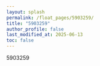 ```yaml
---
layout: splash
permalink: /float_pages/5903259/
title: "5903259"
author_profile: false
last_modified_at: 2025-06-13
toc: false
---
```

 
5903259
